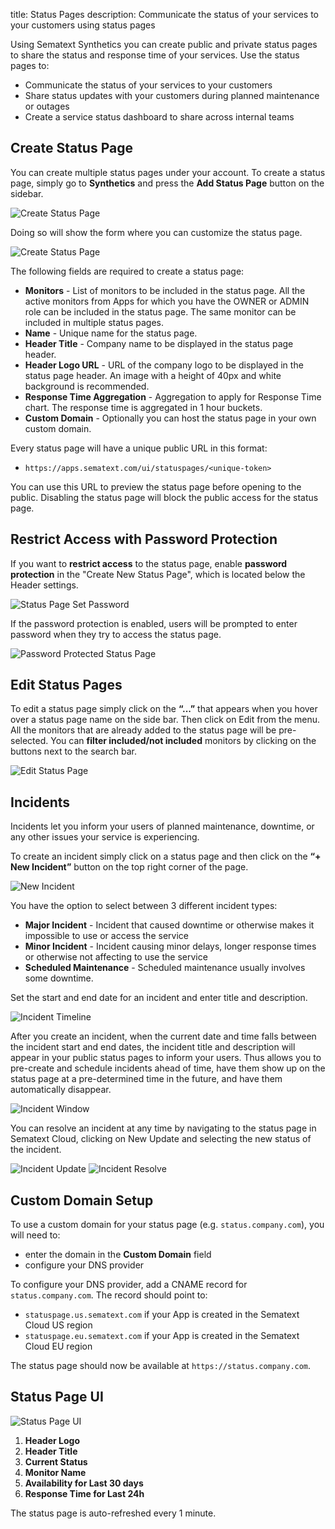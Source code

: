 title: Status Pages
description: Communicate the status of your services to your customers using status pages

Using Sematext Synthetics you can create public and private status pages to share the status and response time of your services. Use the status pages to:

* Communicate the status of your services to your customers
* Share status updates with your customers during planned maintenance or outages
* Create a service status dashboard to share across internal teams

## Create Status Page

You can create multiple status pages under your account. To create a status page, simply go to **Synthetics** and press the **Add Status Page** button on the sidebar.


![Create Status Page](../images/synthetics/status-page-new.png)

Doing so will show the form where you can customize the status page. 

![Create Status Page](../images/synthetics/status-page-create-2.png)

The following fields are required to create a status page:

* **Monitors** - List of monitors to be included in the status page. All the active monitors from Apps for which you have the OWNER or ADMIN role can be included in the status page. The same monitor can be included in multiple status pages.
* **Name** - Unique name for the status page.
* **Header Title** - Company name to be displayed in the status page header.
* **Header Logo URL** - URL of the company logo to be displayed in the status page header. An image with a height of 40px and white background is recommended.
* **Response Time Aggregation** - Aggregation to apply for Response Time chart. The response time is aggregated in 1 hour buckets.
* **Custom Domain** - Optionally you can host the status page in your own custom domain.

Every status page will have a unique public URL in this format:

* `https://apps.sematext.com/ui/statuspages/<unique-token>`

You can use this URL to preview the status page before opening to the public. Disabling the status page will block the public access for the status page.

## Restrict Access with Password Protection

If you want to **restrict access** to the status page, enable **password protection** in the "Create New Status Page", which is located below the Header settings. 

![Status Page Set Password](../images/synthetics/status-page-set-password.png)

If the password protection is enabled, users will be prompted to enter password when they try to access the status page.

![Password Protected Status Page](../images/synthetics/status-page-password-protected.png)

## Edit Status Pages

To edit a status page simply click on the **“...”** that appears when you hover over a status page name on the side bar. Then click on Edit from the menu.
All the monitors that are already added to the status page will be pre-selected. 
You can **filter included/not included** monitors by clicking on the buttons next to the search bar.

![Edit Status Page](../images/synthetics/status-page-edit.png)

## Incidents

Incidents let you inform your users of planned maintenance, downtime, or any other issues your service is experiencing.

To create an incident simply click on a status page and then click on the **“+ New Incident”** button on the top right corner of the page.

![New Incident](../images/synthetics/incident-new.png)

You have the option to select between 3 different incident types:

* **Major Incident** - Incident that caused downtime or otherwise makes it impossible to use or access the service
* **Minor Incident** - Incident causing minor delays, longer response times or otherwise not affecting to use the service
* **Scheduled Maintenance** - Scheduled maintenance  usually involves some downtime.

Set the start and end date for an incident and enter title and description.

![Incident Timeline](../images/synthetics/incident-create.png)

After you create an incident, when the current date and time falls between the incident start and end dates, the incident title and description will appear in your public status pages to inform your users. Thus allows you to pre-create and schedule incidents ahead of time, have them show up on the status page at a pre-determined time in the future, and have them automatically disappear.

![Incident Window](../images/synthetics/incident-window.png)

You can resolve an incident at any time by navigating to the status page in Sematext Cloud, clicking on New Update and selecting the new status of the incident.

![Incident Update](../images/synthetics/incident-update.png)
![Incident Resolve](../images/synthetics/incident-resolve.png)

## Custom Domain Setup

To use a custom domain for your status page (e.g. `status.company.com`), you will need to:

 * enter the domain in the **Custom Domain** field
 * configure your DNS provider

To configure your DNS provider, add a CNAME record for `status.company.com`. The record should point to:

 * `statuspage.us.sematext.com` if your App is created in the Sematext Cloud US region
 * `statuspage.eu.sematext.com` if your App is created in the Sematext Cloud EU region

The status page should now be available at  `https://status.company.com`.

## Status Page UI

![Status Page UI](../images/synthetics/status-page-ui.png)

1. **Header Logo**
2. **Header Title**
3. **Current Status**
4. **Monitor Name**
5. **Availability for Last 30 days**
6. **Response Time for Last 24h**

The status page is auto-refreshed every 1 minute.

